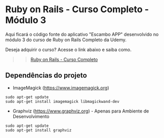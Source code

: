 # Ruby on Rails - Curso Completo - Módulo 3

Aqui ficará o código fonte do aplicativo "Escambo APP" desenvolvido no módulo 3 do curso de Ruby on Rails Completo da Udemy.

Deseja adquirir o curso? Acesse o link abaixo e saiba como.

>> [Ruby on Rails - Curso Completo](http://jacksonpires.blogspot.com.br/2016/05/novo-curso-de-rails-na-udemy.html)


## Dependências do projeto

* ImageMagick (https://www.imagemagick.org)

```
sudo apt-get update
sudo apt-get install imagemagick libmagickwand-dev
```

* Graphviz (https://www.graphviz.org) - Apenas para Ambiente de Desenvolvimento

```
sudo apt-get update
sudo apt-get install graphviz
```